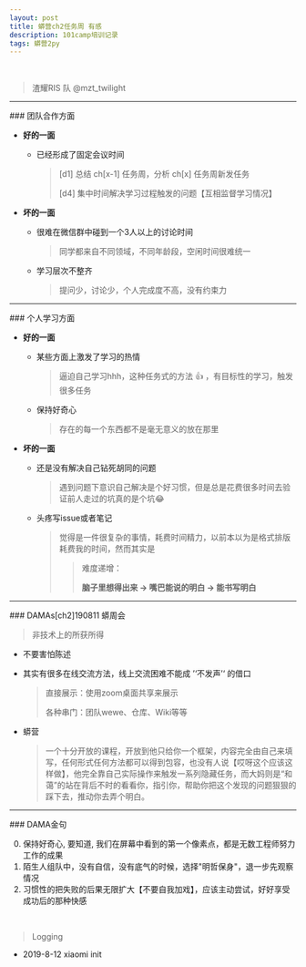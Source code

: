 ```yaml
---
layout: post
title: 蟒营ch2任务周 有感
description: 101camp培训记录
tags: 蟒营2py
---
```


<br/>

> 渣耀RIS 队  @mzt_twilight

<hr>
### 团队合作方面

* **好的一面**

  * 已经形成了固定会议时间

    > [d1] 总结 ch[x-1] 任务周，分析 ch[x] 任务周新发任务 
    >
    > [d4] 集中时间解决学习过程触发的问题【互相监督学习情况】

* **坏的一面**

  * 很难在微信群中碰到一个3人以上的讨论时间

    > 同学都来自不同领域，不同年龄段，空闲时间很难统一

  * 学习层次不整齐

    > 提问少，讨论少，个人完成度不高，没有约束力

<hr>
### 个人学习方面

* **好的一面**

  * 某些方面上激发了学习的热情

    > 逼迫自己学习hhh，这种任务式的方法​ :thumbsup: ，有目标性的学习，触发很多任务

  * 保持好奇心

    > 存在的每一个东西都不是毫无意义的放在那里

* **坏的一面**

  * 还是没有解决自己钻死胡同的问题

    > 遇到问题下意识自己解决是个好习惯，但是总是花费很多时间去验证前人走过的坑真的是个坑​ :joy:

  * 头疼写issue或者笔记

    > 觉得是一件很复杂的事情，耗费时间精力，以前本以为是格式排版耗费我的时间，然而其实是
    >
    > > 难度递增：
    > >
    > > **脑子里想得出来  ->  嘴巴能说的明白  ->  能书写明白**

<hr>
### DAMAs[ch2]190811 蟒周会

> 非技术上的所获所得

* 不要害怕陈述

* 其实有很多在线交流方法，线上交流困难不能成 ’‘不发声’‘ 的借口

  > 直接展示：使用zoom桌面共享来展示
  >
  > 各种串门：团队wewe、仓库、Wiki等等

* 蟒营

  > 一个十分开放的课程，开放到他只给你一个框架，内容完全由自己来填写，任何形式任何方法都可以得到包容，也没有人说【哎呀这个应该这样做】，他完全靠自己实际操作来触发一系列隐藏任务，而大妈则是“和蔼”的站在背后不时的看看你，指引你，帮助你把这个发现的问题狠狠的踩下去，推动你去弄个明白。

<hr>
### DAMA金句

0. 保持好奇心, 要知道, 我们在屏幕中看到的第一个像素点，都是无数工程师努力工作的成果
1. 陌生人组队中，没有自信，没有底气的时候，选择"明哲保身"，退一步先观察情况
2. 习惯性的把失败的后果无限扩大【不要自我加戏】，应该主动尝试，好好享受成功后的那种快感

<br>

> Logging

- 2019-8-12 xiaomi  init